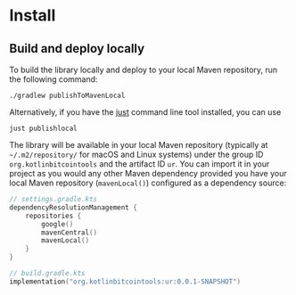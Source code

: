 # Install

## Build and deploy locally

To build the library locally and deploy to your local Maven repository, run the following command:
```shell
./gradlew publishToMavenLocal
```

Alternatively, if you have the [just](https://just.systems/) command line tool installed, you can use
```shell
just publishlocal
```

The library will be available in your local Maven repository (typically at `~/.m2/repository/` for macOS and Linux systems) under the group ID `org.kotlinbitcointools` and the artifact ID `ur`. You can import it in your project as you would any other Maven dependency provided you have your local Maven repository (`mavenLocal()`) configured as a dependency source:
```kotlin
// settings.gradle.kts
dependencyResolutionManagement {
    repositories {
        google()
        mavenCentral()
        mavenLocal()
    }
}
```

```kotlin
// build.gradle.kts
implementation("org.kotlinbitcointools:ur:0.0.1-SNAPSHOT")
```

[issues]: https://github.com/kotlin-bitcoin-tools/ur/issues
